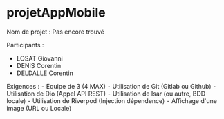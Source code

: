 # projetAppMobile
Nom de projet : Pas encore trouvé

Participants : 
- LOSAT Giovanni
- DENIS Corentin
- DELDALLE Corentin

Exigences :
	⁃	Equipe de 3 (4 MAX)
	⁃	﻿﻿Utilisation de Git (Gitlab ou Github)
	⁃	﻿﻿Utilisation de Dio (Appel API REST)
	⁃	﻿﻿Utilisation de Isar (ou autre, BDD locale)
	⁃	﻿﻿Utilisation de Riverpod (Injection dépendence)
	⁃	﻿﻿Affichage d'une image (URL ou Locale)
